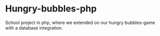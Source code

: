 # Hungry-bubbles-php
School project in php, where we extended on our hungry bubbles-game with a database integration.
